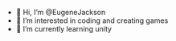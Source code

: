 - 👋 Hi, I’m @EugeneJackson
- 👀 I’m interested in coding and creating games
- 🌱 I’m currently learning unity

<!---
EugeneJackson/EugeneJackson is a ✨ special ✨ repository because its `README.md` (this file) appears on your GitHub profile.
You can click the Preview link to take a look at your changes.
--->
